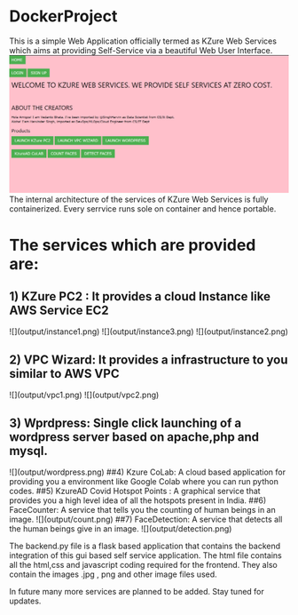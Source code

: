 # DockerProject
This is a simple Web Application officially termed as KZure Web Services which aims at providing Self-Service via a beautiful Web User Interface.
![](output/home.png)
The internal architecture of the services of KZure Web Services is fully containerized. Every serrvice runs sole on container and hence portable.
<h1>The services which are provided are:</h1>
  <h2>1) KZure PC2 : It provides a cloud Instance like AWS Service EC2</h2>
  ![](output/instance1.png)
  ![](output/instance3.png)
  ![](output/instance2.png)
  <h2>2) VPC Wizard: It provides a infrastructure to you similar to AWS VPC</h2>
  ![](output/vpc1.png)
  ![](output/vpc2.png)
  <h2>3) Wprdpress: Single click launching of a wordpress server based on apache,php and mysql.</h2>
  ![](output/wordpress.png)
  ##4) Kzure CoLab: A cloud based application for providing you a environment like Google Colab where you can run python codes.
  ##5) KzureAD Covid Hotspot Points : A graphical service that provides you a high level idea of all the hotspots present in India.
  ##6) FaceCounter: A service that tells you the counting of human beings in an image.
  ![](output/count.png)
  ##7) FaceDetection: A service that detects all the human beings give in an image.
  ![](output/detection.png)
 

 The backend.py file is a flask based application that contains the backend integration of this gui based self service application. 
 The html file contains all the html,css and javascript coding required for the frontend. They also contain the images .jpg , png and other image files used.

 In future many more services are planned to be added. Stay tuned for updates.



